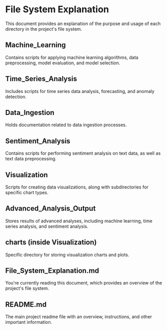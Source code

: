 # File System Explanation

This document provides an explanation of the purpose and usage of each directory in the project's file system.

## Machine_Learning
Contains scripts for applying machine learning algorithms, data preprocessing, model evaluation, and model selection.

## Time_Series_Analysis
Includes scripts for time series data analysis, forecasting, and anomaly detection.

## Data_Ingestion
Holds documentation related to data ingestion processes.

## Sentiment_Analysis
Contains scripts for performing sentiment analysis on text data, as well as text data preprocessing.

## Visualization
Scripts for creating data visualizations, along with subdirectories for specific chart types.

## Advanced_Analysis_Output
Stores results of advanced analyses, including machine learning, time series analysis, and sentiment analysis.

## charts (inside Visualization)
Specific directory for storing visualization charts and plots.

## File_System_Explanation.md
You're currently reading this document, which provides an overview of the project's file system.

## README.md
The main project readme file with an overview, instructions, and other important information.
